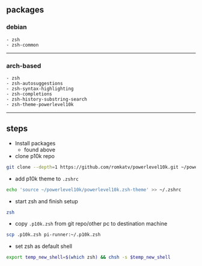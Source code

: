 ## packages

### debian
	- zsh
	- zsh-common
---
### arch-based
	- zsh
	- zsh-autosuggestions
	- zsh-syntax-highlighting
	- zsh-completions
	- zsh-history-substring-search
	- zsh-theme-powerlevel10k
---

## steps

- Install packages
	- found above
- clone p10k repo
```bash
git clone --depth=1 https://github.com/romkatv/powerlevel10k.git ~/powerlevel10k
```
- add p10k theme to `.zshrc`
```bash
echo 'source ~/powerlevel10k/powerlevel10k.zsh-theme' >> ~/.zshrc
```
- start zsh and finish setup
```bash
zsh
```
- copy `.p10k.zsh` from git repo/other pc to destination machine
```bash
scp .p10k.zsh pi-runner:~/.p10k.zsh
```
- set zsh as default shell
```bash
export temp_new_shell=$(which zsh) && chsh -s $temp_new_shell
```
